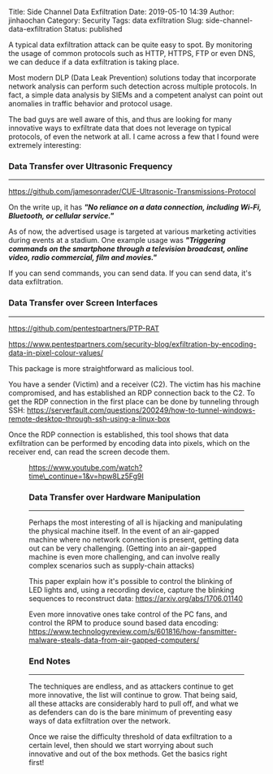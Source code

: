 Title: Side Channel Data Exfiltration
Date: 2019-05-10 14:39
Author: jinhaochan
Category: Security
Tags: data exfiltration
Slug: side-channel-data-exfiltration
Status: published

<!-- wp:paragraph -->

A typical data exfiltration attack can be quite easy to spot. By monitoring the usage of common protocols such as HTTP, HTTPS, FTP or even DNS, we can deduce if a data exfiltration is taking place.

<!-- /wp:paragraph -->

<!-- wp:paragraph -->

Most modern DLP (Data Leak Prevention) solutions today that incorporate network analysis can perform such detection across multiple protocols. In fact, a simple data analysis by SIEMs and a competent analyst can point out anomalies in traffic behavior and protocol usage.

<!-- /wp:paragraph -->

<!-- wp:paragraph -->

The bad guys are well aware of this, and thus are looking for many innovative ways to exfiltrate data that does not leverage on typical protocols, of even the network at all. I came across a few that I found were extremely interesting:

<!-- /wp:paragraph -->

<!-- wp:heading {"level":3} -->

### Data Transfer over Ultrasonic Frequency

<!-- /wp:heading -->

<!-- wp:separator -->

------------------------------------------------------------------------

<!-- /wp:separator -->

</p>
<!-- wp:paragraph -->

<https://github.com/jamesonrader/CUE-Ultrasonic-Transmissions-Protocol>

<!-- /wp:paragraph -->

<!-- wp:paragraph -->

On the write up, it has ***"No reliance on a data connection, including Wi-Fi, Bluetooth, or cellular service."***

<!-- /wp:paragraph -->

<!-- wp:paragraph -->

As of now, the advertised usage is targeted at various marketing activities during events at a stadium. One example usage was ***"Triggering commands on the smartphone through a television broadcast, online video, radio commercial, film and movies."***

<!-- /wp:paragraph -->

<!-- wp:paragraph -->

If you can send commands, you can send data. If you can send data, it's data exfiltration.

<!-- /wp:paragraph -->

<!-- wp:heading {"level":3} -->

### Data Transfer over Screen Interfaces

<!-- /wp:heading -->

<!-- wp:separator -->

------------------------------------------------------------------------

<!-- /wp:separator -->

</p>
<!-- wp:paragraph -->

<https://github.com/pentestpartners/PTP-RAT>

<!-- /wp:paragraph -->

<!-- wp:paragraph -->

<https://www.pentestpartners.com/security-blog/exfiltration-by-encoding-data-in-pixel-colour-values/>

<!-- /wp:paragraph -->

<!-- wp:paragraph -->

This package is more straightforward as malicious tool.

<!-- /wp:paragraph -->

<!-- wp:paragraph -->

You have a sender (Victim) and a receiver (C2). The victim has his machine compromised, and has established an RDP connection back to the C2. To get the RDP connection in the first place can be done by tunneling through SSH: <https://serverfault.com/questions/200249/how-to-tunnel-windows-remote-desktop-through-ssh-using-a-linux-box>

<!-- /wp:paragraph -->

<!-- wp:paragraph -->

Once the RDP connection is established, this tool shows that data exfiltration can be performed by encoding data into pixels, which on the receiver end, can read the screen decode them.

<!-- /wp:paragraph -->

<!-- wp:core-embed/youtube {"url":"https://www.youtube.com/watch?time_continue=1\u0026v=hpw8Lz5Fg9I","type":"rich","providerNameSlug":"","className":"wp-embed-aspect-16-9 wp-has-aspect-ratio"} -->

<figure class="wp-block-embed-youtube wp-block-embed is-type-rich wp-embed-aspect-16-9 wp-has-aspect-ratio">
<div class="wp-block-embed__wrapper">

https://www.youtube.com/watch?time\_continue=1&v=hpw8Lz5Fg9I

</div>


<!-- /wp:core-embed/youtube -->

<!-- wp:heading {"level":3} -->

### Data Transfer over Hardware Manipulation

<!-- /wp:heading -->

<!-- wp:separator -->

------------------------------------------------------------------------

<!-- /wp:separator -->

</p>
<!-- wp:paragraph -->

Perhaps the most interesting of all is hijacking and manipulating the physical machine itself. In the event of an air-gapped machine where no network connection is present, getting data out can be very challenging. (Getting into an air-gapped machine is even more challenging, and can involve really complex scenarios such as supply-chain attacks)

<!-- /wp:paragraph -->

<!-- wp:paragraph -->

This paper explain how it's possible to control the blinking of LED lights and, using a recording device, capture the blinking sequences to reconstruct data: <https://arxiv.org/abs/1706.01140>

<!-- /wp:paragraph -->

<!-- wp:paragraph -->

Even more innovative ones take control of the PC fans, and control the RPM to produce sound based data encoding: <https://www.technologyreview.com/s/601816/how-fansmitter-malware-steals-data-from-air-gapped-computers/>

<!-- /wp:paragraph -->

<!-- wp:heading {"level":3} -->

### End Notes

<!-- /wp:heading -->

<!-- wp:separator -->

------------------------------------------------------------------------

<!-- /wp:separator -->

</p>
<!-- wp:paragraph -->

The techniques are endless, and as attackers continue to get more innovative, the list will continue to grow. That being said, all these attacks are considerably hard to pull off, and what we as defenders can do is the bare minimum of preventing easy ways of data exfiltration over the network.

<!-- /wp:paragraph -->

<!-- wp:paragraph -->

Once we raise the difficulty threshold of data exfiltration to a certain level, then should we start worrying about such innovative and out of the box methods. Get the basics right first!

<!-- /wp:paragraph -->
